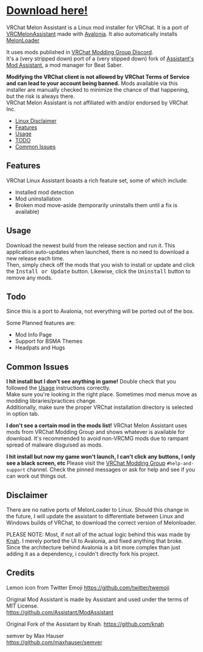 # [Download here!](https://github.com/knah/VRCLinuxAssistant/releases/latest)

VRChat Melon Assistant is a Linux mod installer for VRChat. It is a port of [VRCMelonAssistant](https://github.com/knah/VRCMelonAssistant) 
made with [Avalonia](https://github.com/Avalonia/Avalonia). It also automatically installs [MelonLoader](https://github.com/lavagang/MelonLoader)

It uses mods published in [VRChat Modding Group Discord](https://discord.gg/rCqKSvR).  
It's a (very stripped down) port of a (very stipped down) fork of [Assistant's Mod Assistant](https://github.com/Assistant/ModAssistant), a mod manager for Beat Saber.  

**Modifying the VRChat client is not allowed by VRChat Terms of Service and can lead to your account being banned.** Mods available via this installer are manually checked to minimize the chance of that happening, but the risk is always there.  
VRChat Melon Assistant is not affiliated with and/or endorsed by VRChat Inc.

* [Linux Disclaimer](#Disclaimer)
* [Features](#Features)
* [Usage](#Usage)
* [TODO](#Todo)
* [Common Issues](#Common-Issues)

## Features

VRChat Linux Assistant boasts a rich feature set, some of which include:
* Installed mod detection
* Mod uninstallation
* Broken mod move-aside (temporarily uninstalls them until a fix is available)

## Usage
Download the newest build from the release section and run it. This application auto-updates when launched, there is no need to download a new release each time.  
Then, simply check off the mods that you wish to install or update and click the <kbd>Install or Update</kbd> button. Likewise, click the <kbd>Uninstall</kbd> button to remove any mods.

## Todo
Since this is a port to Avalonia, not everything will be ported out of the box.

Some Planned features are:
* Mod Info Page
* Support for BSMA Themes
* Headpats and Hugs

## Common Issues
**I hit install but I don't see anything in game!**
  Double check that you followed the [Usage](#usage) instructions correctly.  
  Make sure you're looking in the right place. Sometimes mod menus move as modding libraries/practices change.  
  Additionally, make sure the proper VRChat installation directory is selected in option tab.
  
**I don't see a certain mod in the mods list!**
  VRChat Melon Assistant uses mods from VRChat Modding Group and shows whatever is available for download. It's recommended to avoid non-VRCMG mods due to rampant spread of malware disguised as mods.
  
**I hit install but now my game won't launch, I can't click any buttons, I only see a black screen, etc**
  Please visit the [VRChat Modding Group](https://discord.gg/rCqKSvR) `#help-and-support` channel. Check the pinned messages or ask for help and see if you can work out things out.

## Disclaimer
There are no native ports of MelonLoader to Linux. Should this change in the future, I will update the assistant to differentiate between Linux and Windows builds of VRChat, to download the correct version of Melonloader.

PLEASE NOTE:
Most, if not all of the actual logic behind this was made by [Knah](https://github.com/knah).
I merely ported the UI to Avalonia, and fixed anything that broke. Since the architecture behind Avalonia is a bit more complex than just adding it as a dependency,
i couldn't directly fork his project.

## Credits
Lemon icon from Twitter Emoji
https://github.com/twitter/twemoji

Original Mod Assistant is made by Assistant and used under the terms of MIT License.  
https://github.com/Assistant/ModAssistant

Original Fork of the Assistant by Knah.
https://github.com/knah

semver by Max Hauser  
https://github.com/maxhauser/semver
